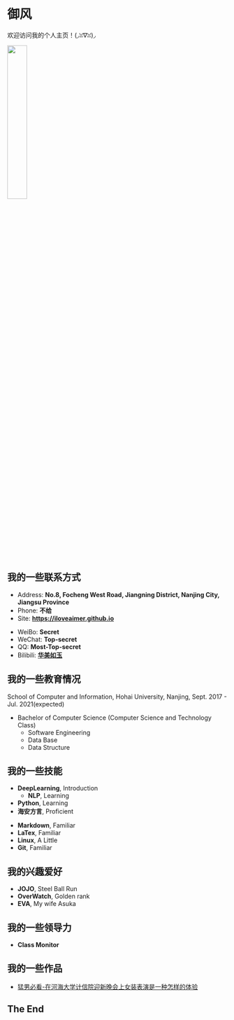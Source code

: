 # 御风

欢迎访问我的个人主页！(◞ꈍ∇ꈍ)◞  

<img src="https://i0.hdslb.com/bfs/album/c75215e5875837b279b23d18805c5ad2cb9cde1f.png" width="30%">

<!-- slide -->

## 我的一些联系方式

- Address: **No.8, Focheng West Road, Jiangning District, Nanjing City, Jiangsu Province**
- Phone: **不给**
- Site: **<https://iloveaimer.github.io>**

<!-- slide vertical=true -->

- WeiBo: **Secret**
- WeChat: **Top-secret**
- QQ: **Most-Top-secret**
- Bilibili: **[华美如玉](https://space.bilibili.com/11700694)**

<!-- slide -->

## 我的一些教育情况

<!-- slide vertical=true -->

School of Computer and Information, Hohai University, Nanjing, Sept. 2017 - Jul. 2021(expected)

- Bachelor of Computer Science (Computer Science and Technology Class)
  - Software Engineering
  - Data Base
  - Data Structure

<!-- slide -->


## 我的一些技能

<!-- slide vertical=true -->

- **DeepLearning**, Introduction
  - **NLP**, Learning
- **Python**, Learning
- **海安方言**, Proficient

<!-- slide vertical=true -->

- **Markdown**, Familiar
- **LaTex**, Familiar
- **Linux**, A Little
- **Git**, Familiar

<!-- slide -->

## 我的兴趣爱好

- **JOJO**, Steel Ball Run
- **OverWatch**, Golden rank
- **EVA**, My wife Asuka

<!-- slide -->

## 我的一些领导力

- **Class Monitor**

<!-- slide -->

## 我的一些作品

- [猛男必看-在河海大学计信院迎新晚会上女装表演是一种怎样的体验](https://www.bilibili.com/video/BV18t411d76n/)

<!-- slide vertical=true -->

## The End
